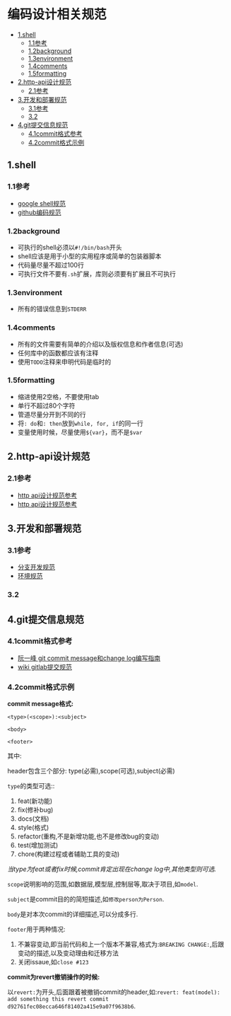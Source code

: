 # 编码设计相关规范

<!-- vim-markdown-toc Marked -->

* [1.shell](#1.shell)
    - [1.1参考](#1.1参考)
    - [1.2background](#1.2background)
    - [1.3environment](#1.3environment)
    - [1.4comments](#1.4comments)
    - [1.5formatting](#1.5formatting)
* [2.http-api设计规范](#2.http-api设计规范)
    - [2.1参考](#2.1参考)
* [3.开发和部署规范](#3.开发和部署规范)
    - [3.1参考](#3.1参考)
    - [3.2](#3.2)
* [4.git提交信息规范](#4.git提交信息规范)
    - [4.1commit格式参考](#4.1commit格式参考)
    - [4.2commit格式示例](#4.2commit格式示例)

<!-- vim-markdown-toc -->

## 1.shell

### 1.1参考

- [google shell规范](https://google.github.io/styleguide/shell.xml)
- [github编码规范](https://github.com/NARKOZ/guides)

### 1.2background

- 可执行的shell必须以`#!/bin/bash`开头
- shell应该是用于小型的实用程序或简单的包装器脚本
- 代码量尽量不超过100行
- 可执行文件不要有`.sh`扩展，库则必须要有扩展且不可执行

### 1.3environment

- 所有的错误信息到`STDERR`

### 1.4comments

- 所有的文件需要有简单的介绍以及版权信息和作者信息(可选)
- 任何库中的函数都应该有注释 
- 使用`TODO`注释来申明代码是临时的

### 1.5formatting

- 缩进使用2空格，不要使用tab
- 单行不超过80个字符
- 管道尽量分开到不同的行
- 将`: do`和`: then`放到`while, for, if`的同一行
- 变量使用时候，尽量使用`${var}`，而不是`$var`

## 2.http-api设计规范

### 2.1参考

- [http api设计规范参考](https://devcenter.heroku.com/articles/platform-api-reference)
- [http api设计规范参考](https://geemus.gitbooks.io/http-api-design/content/en/requests/actions.html)

## 3.开发和部署规范

### 3.1参考

- [分支开发规范](http://guides.beanstalkapp.com/version-control/branching-best-practices.html)
- [环境规范](http://guides.beanstalkapp.com/deployments/best-practices.html)

### 3.2

## 4.git提交信息规范

### 4.1commit格式参考

- [阮一峰 git commit message和change log编写指南](http://www.ruanyifeng.com/blog/2016/01/commit_message_change_log.html)
- [wiki gitlab提交规范](https://wiki.hcmcloud.cn/pages/viewpage.action?pageId=18416313)

### 4.2commit格式示例

**commit message格式:**

```shell
<type>(<scope>):<subject>

<body>

<footer>
```

其中:

header包含三个部分: type(必需),scope(可选),subject(必需)

`type`的类型可选::

1. feat(新功能)
2. fix(修补bug)
3. docs(文档)
4. style(格式)
5. refactor(重构,不是新增功能,也不是修改bug的变动)
6. test(增加测试)
7. chore(构建过程或者辅助工具的变动)

*当type为feat或者fix时候,commit肯定出现在change log中,其他类型则可选.*

`scope`说明影响的范围,如数据层,模型层,控制层等,取决于项目,如`model`.

`subject`是commit目的的简短描述,如`修改person为Person`.

`body`是对本次commit的详细描述,可以分成多行.

`footer`用于两种情况:

1. 不兼容变动,即当前代码和上一个版本不兼容,格式为:`BREAKING CHANGE:`,后跟变动的描述,以及变动理由和迁移方法
2. 关闭issaue,如`close #123`

**commit为revert撤销操作的时候:**

以`revert:`为开头,后面跟着被撤销commit的header,如:`revert: feat(model): add something this revert commit d92761fec08ecca646f81402a415e9a07f9638b6`.

